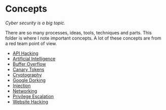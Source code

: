 # Concepts

*Cyber security is a big topic.*

There are so many processes, ideas, tools, techniques and parts. This folder is where I note important concepts. A lot of these concepts are from a red team point of view.

- [API Hacking](api_hacking.md)
- [Artificial Intelligence](artificial_intelligence.md)
- [Buffer Overflow](buffer_overflow.md)
- [Canary Tokens](canary_tokens.md)
- [Cryptography](cryptography.md)
- [Google Dorking](google_dorking.md)
- [Injection](injection.md)
- [Networking](networking.md)
- [Privilege Escalation](privilege_escalation.md)
- [Website Hacking](website_hacking.md)
